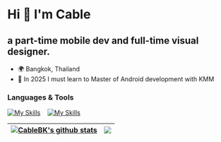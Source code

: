 
Hi 👋 I'm Cable
=============================

a part-time mobile dev and full-time visual designer.
---------------------------------------------------------

*   🌍  Bangkok, Thailand
*   🧠  In 2025 I must learn to Master of Android development with KMM


### Languages & Tools  

[![My Skills](https://skillicons.dev/icons?i=flutter,dart,kotlin)](https://skillicons.dev)    &nbsp;&nbsp;  [![My Skills](https://skillicons.dev/icons?i=rust,go,ts)](https://skillicons.dev)

<!--Design

[![My Skills](https://skillicons.dev/icons?i=ps)](https://skillicons.dev)-->

| <a href="https://github.com/anuraghazra/github-readme-stats"><img align="center" src="https://github-readme-stats.vercel.app/api?username=CableBK&show_icons=true&include_all_commits=true&theme=buefy&hide_border=true" alt="CableBK's github stats" /></a> | <a href="https://github.com/anuraghazra/github-readme-stats"><img align="center" src="https://github-readme-stats.vercel.app/api/top-langs/?username=CableBK&layout=compact&theme=buefy&hide_border=true" /></a> |
| ------------- | ------------- |
